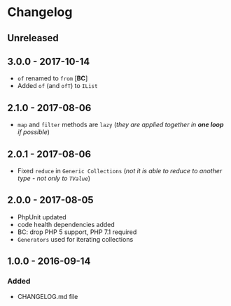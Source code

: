 # Changelog

<!-- There is always Unreleased section on the top. Subsections (Added, Changed, Fixed, Removed) should be added as needed. -->
## Unreleased

## 3.0.0 - 2017-10-14
- `of` renamed to `from` [**BC**]
- Added `of` (and `ofT`) to `IList`

## 2.1.0 - 2017-08-06
- `map` and `filter` methods are `lazy` (_they are applied together in **one loop** if possible_)

## 2.0.1 - 2017-08-06
- Fixed `reduce` in `Generic Collections` (_not it is able to reduce to another type - not only to `TValue`_)

## 2.0.0 - 2017-08-05
- PhpUnit updated
- code health dependencies added
- BC: drop PHP 5 support, PHP 7.1 required
- `Generators` used for iterating collections

## 1.0.0 - 2016-09-14
### Added
- CHANGELOG.md file
